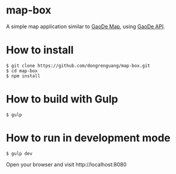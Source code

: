 # map-box
A simple map application similar to [GaoDe Map](http://gaode.com/), using [GaoDe API](http://lbs.amap.com/).

# How to install
```shell
$ git clone https://github.com/dongrenguang/map-box.git
$ cd map-box
$ npm install
```

# How to build with Gulp
```shell
$ gulp
```

# How to run in development mode
```shell
$ gulp dev
```

Open your browser and visit http://localhost:8080